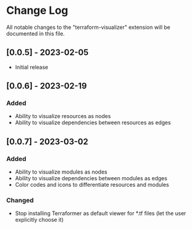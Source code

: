 # Change Log

All notable changes to the "terraform-visualizer" extension will be documented in this file.

## [0.0.5] - 2023-02-05

- Initial release

## [0.0.6] - 2023-02-19

### Added

- Ability to visualize resources as nodes
- Ability to visualize dependencies between resources as edges

## [0.0.7] - 2023-03-02

### Added

- Ability to visualize modules as nodes
- Ability to visualize dependencies between modules as edges
- Color codes and icons to differentiate resources and modules

### Changed

- Stop installing Terraformer as default viewer for *.tf files (let the user explicitly choose it)
